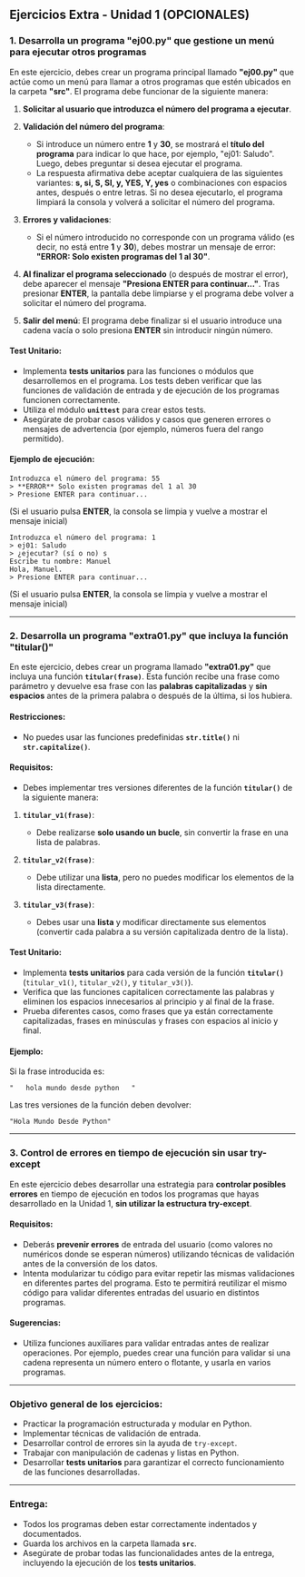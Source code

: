 ## **Ejercicios Extra - Unidad 1** (OPCIONALES)

### **1. Desarrolla un programa "ej00.py" que gestione un menú para ejecutar otros programas**

En este ejercicio, debes crear un programa principal llamado **"ej00.py"** que actúe como un menú para llamar a otros programas que estén ubicados en la carpeta **"src"**. El programa debe funcionar de la siguiente manera:

1. **Solicitar al usuario que introduzca el número del programa a ejecutar**.
   
2. **Validación del número del programa**:
   - Si introduce un número entre **1** y **30**, se mostrará el **título del programa** para indicar lo que hace, por ejemplo, "ej01: Saludo". Luego, debes preguntar si desea ejecutar el programa.
   - La respuesta afirmativa debe aceptar cualquiera de las siguientes variantes: **s, si, S, SI, y, YES, Y, yes** o combinaciones con espacios antes, después o entre letras. Si no desea ejecutarlo, el programa limpiará la consola y volverá a solicitar el número del programa.
   
3. **Errores y validaciones**:
   - Si el número introducido no corresponde con un programa válido (es decir, no está entre **1** y **30**), debes mostrar un mensaje de error: **"ERROR: Solo existen programas del 1 al 30"**.
   
4. **Al finalizar el programa seleccionado** (o después de mostrar el error), debe aparecer el mensaje **"Presiona ENTER para continuar..."**. Tras presionar **ENTER**, la pantalla debe limpiarse y el programa debe volver a solicitar el número del programa.
   
5. **Salir del menú**: El programa debe finalizar si el usuario introduce una cadena vacía o solo presiona **ENTER** sin introducir ningún número.

#### **Test Unitario**:

- Implementa **tests unitarios** para las funciones o módulos que desarrollemos en el programa. Los tests deben verificar que las funciones de validación de entrada y de ejecución de los programas funcionen correctamente.
- Utiliza el módulo **`unittest`** para crear estos tests.
- Asegúrate de probar casos válidos y casos que generen errores o mensajes de advertencia (por ejemplo, números fuera del rango permitido).

#### **Ejemplo de ejecución**:

```plaintext
Introduzca el número del programa: 55
> **ERROR** Solo existen programas del 1 al 30
> Presione ENTER para continuar...
```
(Si el usuario pulsa **ENTER**, la consola se limpia y vuelve a mostrar el mensaje inicial)

```plaintext
Introduzca el número del programa: 1
> ej01: Saludo
> ¿ejecutar? (sí o no) s
Escribe tu nombre: Manuel
Hola, Manuel.
> Presione ENTER para continuar...
```
(Si el usuario pulsa **ENTER**, la consola se limpia y vuelve a mostrar el mensaje inicial)

---

### **2. Desarrolla un programa "extra01.py" que incluya la función "titular()"**

En este ejercicio, debes crear un programa llamado **"extra01.py"** que incluya una función **`titular(frase)`**. Esta función recibe una frase como parámetro y devuelve esa frase con las **palabras capitalizadas** y **sin espacios** antes de la primera palabra o después de la última, si los hubiera.

#### Restricciones:
- No puedes usar las funciones predefinidas **`str.title()`** ni **`str.capitalize()`**.

#### Requisitos:
- Debes implementar tres versiones diferentes de la función **`titular()`** de la siguiente manera:

1. **`titular_v1(frase)`**: 
   - Debe realizarse **solo usando un bucle**, sin convertir la frase en una lista de palabras.

2. **`titular_v2(frase)`**: 
   - Debe utilizar una **lista**, pero no puedes modificar los elementos de la lista directamente.

3. **`titular_v3(frase)`**: 
   - Debes usar una **lista** y modificar directamente sus elementos (convertir cada palabra a su versión capitalizada dentro de la lista).

#### **Test Unitario**:

- Implementa **tests unitarios** para cada versión de la función **`titular()`** (`titular_v1()`, `titular_v2()`, y `titular_v3()`).
- Verifica que las funciones capitalicen correctamente las palabras y eliminen los espacios innecesarios al principio y al final de la frase.
- Prueba diferentes casos, como frases que ya están correctamente capitalizadas, frases en minúsculas y frases con espacios al inicio y final.

#### Ejemplo:
Si la frase introducida es:  
```plaintext
"   hola mundo desde python   "
```
Las tres versiones de la función deben devolver:  
```plaintext
"Hola Mundo Desde Python"
```

---

### **3. Control de errores en tiempo de ejecución sin usar try-except**

En este ejercicio debes desarrollar una estrategia para **controlar posibles errores** en tiempo de ejecución en todos los programas que hayas desarrollado en la Unidad 1, **sin utilizar la estructura try-except**.

#### Requisitos:
- Deberás **prevenir errores** de entrada del usuario (como valores no numéricos donde se esperan números) utilizando técnicas de validación antes de la conversión de los datos.
- Intenta modularizar tu código para evitar repetir las mismas validaciones en diferentes partes del programa. Esto te permitirá reutilizar el mismo código para validar diferentes entradas del usuario en distintos programas.

#### Sugerencias:
- Utiliza funciones auxiliares para validar entradas antes de realizar operaciones. Por ejemplo, puedes crear una función para validar si una cadena representa un número entero o flotante, y usarla en varios programas.

---

### **Objetivo general de los ejercicios:**
- Practicar la programación estructurada y modular en Python.
- Implementar técnicas de validación de entrada.
- Desarrollar control de errores sin la ayuda de `try-except`.
- Trabajar con manipulación de cadenas y listas en Python.
- Desarrollar **tests unitarios** para garantizar el correcto funcionamiento de las funciones desarrolladas.

---

### **Entrega**:
- Todos los programas deben estar correctamente indentados y documentados.
- Guarda los archivos en la carpeta llamada **`src`**.
- Asegúrate de probar todas las funcionalidades antes de la entrega, incluyendo la ejecución de los **tests unitarios**.
